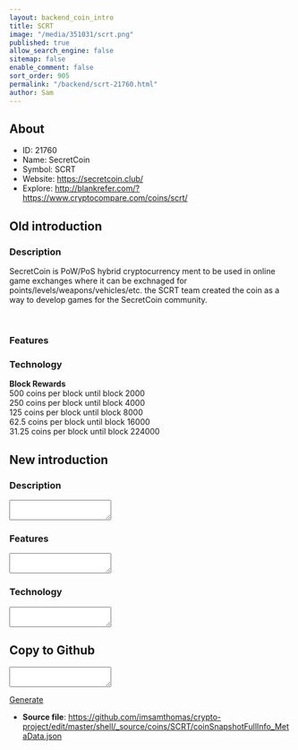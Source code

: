 ```yaml
---
layout: backend_coin_intro
title: SCRT
image: "/media/351031/scrt.png"
published: true
allow_search_engine: false
sitemap: false
enable_comment: false
sort_order: 905
permalink: "/backend/scrt-21760.html"
author: Sam
---
```


## About

- ID: 21760
- Name: SecretCoin
- Symbol: SCRT
- Website: https://secretcoin.club/
- Explore: http://blankrefer.com/?https://www.cryptocompare.com/coins/scrt/


## Old introduction

### Description

<p>SecretCoin is PoW/PoS hybrid cryptocurrency ment to be used in online game exchanges where it can be exchnaged for points/levels/weapons/vehicles/etc. the SCRT team created the coin as a way to develop games for the SecretCoin community.</p><p> </p>

### Features


### Technology
<p><strong>Block Rewards</strong><br /><span>500 coins per block until block 2000</span><br /><span>250 coins per block until block 4000</span><br /><span>125 coins per block until block 8000</span><br /><span>62.5 coins per block until block 16000</span><br /><span>31.25 coins per block until block 224000</span></p>



## New introduction


### Description
<textarea id="meta_description" name="description"></textarea>

### Features
<textarea id="meta_features" name="features"></textarea>

### Technology
<textarea id="meta_technology" name="technology"></textarea>


## Copy to Github

<textarea id="coinsnapshotfullinfo_metadata"></textarea>

<a href="#gen" onclick="generateMetaDatJson()">Generate</a>

- **Source file**: <a href="https://github.com/imsamthomas/crypto-project/edit/master/shell/_source/coins/SCRT/coinSnapshotFullInfo_MetaData.json">https://github.com/imsamthomas/crypto-project/edit/master/shell/_source/coins/SCRT/coinSnapshotFullInfo_MetaData.json</a>

